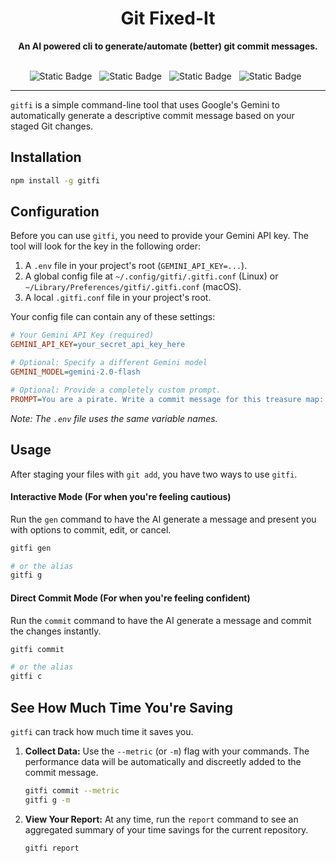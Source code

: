 <div align="center">
<h1 align="center">Git Fixed-It</h1>
<p align="center">
<strong>An AI powered cli to generate/automate (better) git commit messages.</strong>
<br />
<br />
</p>
<span style="margin-top: 10px; width: 4rem; margin-right: 0.5rem;"><img alt="Static Badge" src="https://img.shields.io/badge/TypeScript-3178C6?style=flat&logo=typescript&logoColor=%23ffffff&logoSize=auto"></span>
<span style="margin-top: 10px; width: 4rem; margin-right: 0.5rem;"><img alt="Static Badge" src="https://img.shields.io/badge/Vitest-6E9F18?style=flat&logo=vitest&logoColor=%23ffffff&logoSize=auto"></span>
<span style="margin-top: 10px; width: 4rem; margin-right: 0.5rem;"><img alt="Static Badge" src="https://img.shields.io/badge/Git-F05032?style=flat&logo=git&logoColor=%23ffffff&logoSize=auto"></span>
<span style="margin-top: 10px; width: 4rem; margin-right: 0.5rem;"><img alt="Static Badge" src="https://img.shields.io/badge/Gemini-8E75B2?style=flat&logo=googlegemini&logoColor=%23ffffff&logoSize=auto"></span>
<br />
</div>

-----

```gitfi``` is a simple command-line tool that uses Google's Gemini to automatically generate a descriptive commit message based on your staged Git changes.

## Installation

```bash
npm install -g gitfi
```

## Configuration

Before you can use ```gitfi```, you need to provide your Gemini API key. The tool will look for the key in the following order:

1.  A `.env` file in your project's root (`GEMINI_API_KEY=...`).
2.  A global config file at `~/.config/gitfi/.gitfi.conf` (Linux) or `~/Library/Preferences/gitfi/.gitfi.conf` (macOS).
3.  A local `.gitfi.conf` file in your project's root.

Your config file can contain any of these settings:

```ini
# Your Gemini API Key (required)
GEMINI_API_KEY=your_secret_api_key_here

# Optional: Specify a different Gemini model
GEMINI_MODEL=gemini-2.0-flash

# Optional: Provide a completely custom prompt.
PROMPT=You are a pirate. Write a commit message for this treasure map:
```

*Note: The `.env` file uses the same variable names.*

## Usage

After staging your files with `git add`, you have two ways to use `gitfi`.

#### Interactive Mode (For when you're feeling cautious)

Run the `gen` command to have the AI generate a message and present you with options to commit, edit, or cancel.

```bash
gitfi gen

# or the alias
gitfi g
```

#### Direct Commit Mode (For when you're feeling confident)

Run the `commit` command to have the AI generate a message and commit the changes instantly.

```bash
gitfi commit

# or the alias
gitfi c
```
## See How Much Time You're Saving

`gitfi` can track how much time it saves you.

1.  **Collect Data:** Use the `--metric` (or `-m`) flag with your commands. The performance data will be automatically and discreetly added to the commit message.
    ```bash
    gitfi commit --metric
    gitfi g -m
    ```

2.  **View Your Report:** At any time, run the `report` command to see an aggregated summary of your time savings for the current repository.
    ```bash
    gitfi report
    ```
